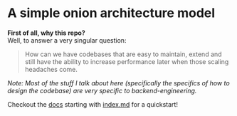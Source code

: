 # A simple onion architecture model

**First of all, why this repo?**   
Well, to answer a very singular question: 
> How can we have codebases that are easy to maintain, extend and still have the ability to increase performance later when those scaling headaches come.

_Note: Most of the stuff I talk about here (specifically the specifics of how to design the codebase) are very specific to backend-engineering._ 

Checkout the [docs](./docs) starting with [index.md](./docs/index.md) for  a quickstart!

